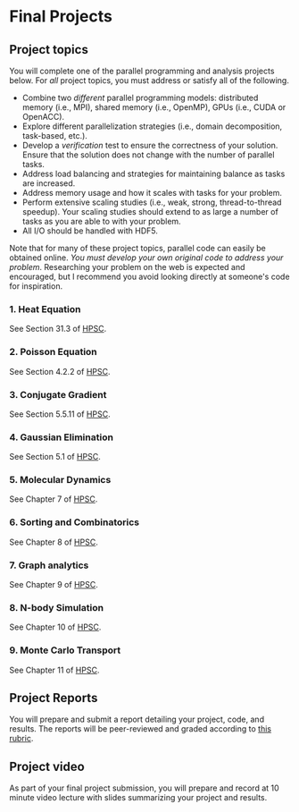 # Final Projects

## Project topics

You will complete one of the parallel programming and analysis projects below. For _all_ project topics, you must address or satisfy all of the following.

- Combine two _different_ parallel programming models: distributed memory (i.e., MPI), shared memory (i.e., OpenMP), GPUs (i.e., CUDA or OpenACC).
- Explore different parallelization strategies (i.e., domain decomposition, task-based, etc.).
- Develop a _verification_ test to ensure the correctness of your solution. Ensure that the solution does not change with the number of parallel tasks.
- Address load balancing and strategies for maintaining balance as tasks are increased.
- Address memory usage and how it scales with tasks for your problem.
- Perform extensive scaling studies (i.e., weak, strong, thread-to-thread speedup). Your scaling studies should extend to as large a number of tasks as you are able to with your problem.
- All I/O should be handled with HDF5.

Note that for many of these project topics, parallel code can easily be obtained online. _You must develop your own original code to address your problem_. Researching your problem on the web is expected and encouraged, but I recommend you avoid looking directly at someone's code for inspiration.

### 1. Heat Equation

See Section 31.3 of [HPSC](assets/EijkhoutIntroToHPC2020.pdf).

### 2. Poisson Equation

See Section 4.2.2 of [HPSC](assets/EijkhoutIntroToHPC2020.pdf).

### 3. Conjugate Gradient

See Section 5.5.11 of [HPSC](assets/EijkhoutIntroToHPC2020.pdf).

### 4. Gaussian Elimination

See Section 5.1 of [HPSC](assets/EijkhoutIntroToHPC2020.pdf).

### 5. Molecular Dynamics

See Chapter 7 of [HPSC](assets/EijkhoutIntroToHPC2020.pdf).

### 6. Sorting and Combinatorics

See Chapter 8 of [HPSC](assets/EijkhoutIntroToHPC2020.pdf).

### 7. Graph analytics

See Chapter 9 of [HPSC](assets/EijkhoutIntroToHPC2020.pdf).

### 8. N-body Simulation

See Chapter 10 of [HPSC](assets/EijkhoutIntroToHPC2020.pdf).

### 9. Monte Carlo Transport

See Chapter 11 of [HPSC](assets/EijkhoutIntroToHPC2020.pdf).

## Project Reports

You will prepare and submit a report detailing your project, code, and results. The reports will be peer-reviewed and graded according to [this rubric](assets/projectRubric.pdf).

## Project video

As part of your final project submission, you will prepare and record at 10 minute video lecture with slides summarizing your project and results. 